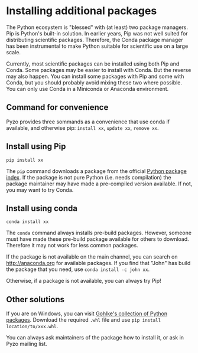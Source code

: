# Installing additional packages

The Python ecosystem is "blessed" with (at least) two package managers.
Pip is Python's built-in solution. In earlier years, Pip was not well
suited for distributing scientific packages. Therefore, the Conda
package manager has been instrumental to make Python suitable for
scientific use on a large scale.

Currently, most scientific packages can be installed using both Pip and
Conda. Some packages may be easier to install with Conda. But the
reverse may also happen. You can install some packages with Pip and some
with Conda, but you should probably avoid mixing these two where possible.
You can only use Conda in a Miniconda or Anaconda environment.


## Command for convenience

Pyzo provides three sommands as a convenience that use conda if available, and otherwise pip:
``install xx``, ``update xx``, ``remove xx``.


## Install using Pip

```
pip install xx
```

The ``pip`` command downloads a package from the official [Python package
index](https://pypi.org). If the package is not  pure Python (i.e. needs
compilation) the package maintainer may have made a pre-compiled version
available. If not, you may want to try Conda.


## Install using conda

```
conda install xx
```

The ``conda`` command always installs pre-build packages. However, someone
must have made these pre-build package available for others to download.
Therefore it may not work for less common packages.

If the package is not available on the main channel, you can search on http://anaconda.org
for available packages. If you find that "John" has build the package
that you need, use ``conda install -c john xx``.

Otherwise, if a package is not available, you can always try Pip!


## Other solutions

If you are on Windows, you can visit
[Gohlke's collection of Python packages](http://www.lfd.uci.edu/~gohlke/pythonlibs/).
Download the required ``.whl`` file and use ``pip install location/to/xxx.whl``.

You can always ask maintainers of the package how to install it, or ask
in Pyzo mailing list.
